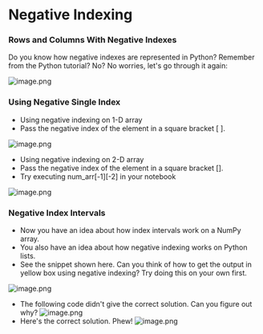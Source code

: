 # Negative Indexing

### Rows and Columns With Negative Indexes

Do you know how negative indexes are represented in Python? Remember from the Python tutorial? No? No worries, let's go through it again:

![image.png](https://dphi-live.s3.amazonaws.com/media_uploads/image_01b4a5f6edf74d4bb73b817e22ad5059.png)

### Using Negative Single Index

* Using negative indexing on 1-D array
* Pass the negative index of the element in a square bracket [ ].

![image.png](https://dphi-live.s3.amazonaws.com/media_uploads/image_b9b36de511384379b1d965ffccaf803d.png)

* Using negative indexing on 2-D array
* Pass the negative index of the element in a square bracket \[].
* Try executing num\_arr\[-1]\[-2] in your notebook

![image.png](https://dphi-live.s3.amazonaws.com/media_uploads/image_5b22edf8316b434db20d19d2ac9d5bda.png)

### Negative Index Intervals

* Now you have an idea about how index intervals work on a NumPy array.
* You also have an idea about how negative indexing works on Python lists.
* See the snippet shown here. Can you think of how to get the output in yellow box using negative indexing? Try doing this on your own first.

![image.png](https://dphi-live.s3.amazonaws.com/media_uploads/image_015b28c80bed43b0832b3bbc078b1764.png)

* The following code didn't give the correct solution. Can you figure out why?
![image.png](https://dphi-live.s3.amazonaws.com/media_uploads/image_be0fd5147d584d11babfc633830b1464.png)
* Here's the correct solution. Phew!
![image.png](https://dphi-live.s3.amazonaws.com/media_uploads/image_90f5fdc17e2349c191f1dd878c3bca7c.png)